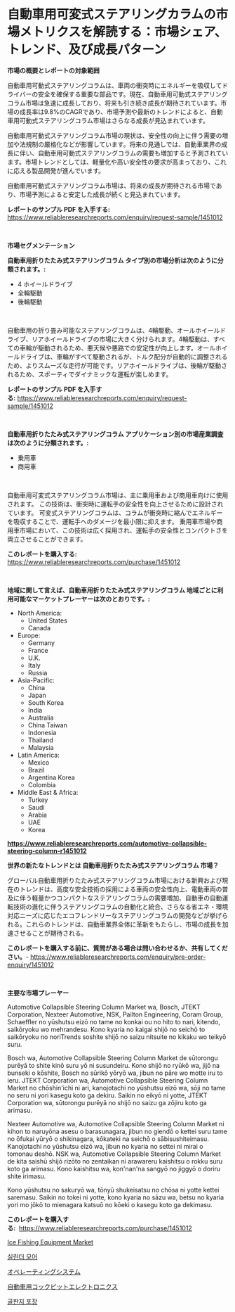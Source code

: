<p><h1>自動車用可変式ステアリングカラムの市場メトリクスを解読する：市場シェア、トレンド、及び成長パターン</h1></p><p><strong>市場の概要とレポートの対象範囲</strong></p>
<p><p>自動車用可動式ステアリングコラムは、車両の衝突時にエネルギーを吸収してドライバーの安全を確保する重要な部品です。現在、自動車用可動式ステアリングコラム市場は急速に成長しており、将来も引き続き成長が期待されています。市場の成長率は9.8%のCAGRであり、市場予測や最新のトレンドによると、自動車用可動式ステアリングコラム市場はさらなる成長が見込まれています。</p><p>自動車用可動式ステアリングコラム市場の現状は、安全性の向上に伴う需要の増加や法規制の厳格化などが影響しています。将来の見通しでは、自動車業界の成長に伴い、自動車用可動式ステアリングコラムの需要も増加すると予測されています。市場トレンドとしては、軽量化や高い安全性の要求が高まっており、これに応える製品開発が進んでいます。</p><p>自動車用可動式ステアリングコラム市場は、将来の成長が期待される市場であり、市場予測によると安定した成長が続くと見込まれています。</p></p>
<p><strong>レポートのサンプル PDF を入手する:</strong> <a href="https://www.reliableresearchreports.com/enquiry/request-sample/1451012">https://www.reliableresearchreports.com/enquiry/request-sample/1451012</a></p>
<p>&nbsp;</p>
<p><strong>市場セグメンテーション</strong></p>
<p><strong>自動車用折りたたみ式ステアリングコラム タイプ別の市場分析は次のように分類されます。:</strong></p>
<p><ul><li>4 ホイールドライブ</li><li>全輪駆動</li><li>後輪駆動</li></ul></p>
<p>&nbsp;</p>
<p><p>自動車用の折り畳み可能なステアリングコラムは、4輪駆動、オールホイールドライブ、リアホイールドライブの市場に大きく分けられます。4輪駆動は、すべての車輪が駆動されるため、悪天候や悪路での安定性が向上します。オールホイールドライブは、車輪がすべて駆動されるが、トルク配分が自動的に調整されるため、よりスムーズな走行が可能です。リアホイールドライブは、後輪が駆動されるため、スポーティでダイナミックな運転が楽しめます。</p></p>
<p><strong>レポートのサンプル PDF を入手する:</strong>&nbsp;<a href="https://www.reliableresearchreports.com/enquiry/request-sample/1451012">https://www.reliableresearchreports.com/enquiry/request-sample/1451012</a></p>
<p>&nbsp;</p>
<p><strong> 自動車用折りたたみ式ステアリングコラム アプリケーション別の市場産業調査は次のように分類されます。:</strong></p>
<p><ul><li>乗用車</li><li>商用車</li></ul></p>
<p>&nbsp;</p>
<p><p>自動車用可変式ステアリングコラム市場は、主に乗用車および商用車向けに使用されます。 この技術は、衝突時に運転手の安全性を向上させるために設計されています。 可変式ステアリングコラムは、コラムが衝突時に縮んでエネルギーを吸収することで、運転手へのダメージを最小限に抑えます。 乗用車市場や商用車市場において、この技術は広く採用され、運転手の安全性とコンパクトさを両立させることができます。</p></p>
<p><strong>このレポートを購入する:</strong>&nbsp; <a href="https://www.reliableresearchreports.com/purchase/1451012">https://www.reliableresearchreports.com/purchase/1451012</a></p>
<p>&nbsp;</p>
<p><strong>地域に関して言えば、自動車用折りたたみ式ステアリングコラム 地域ごとに利用可能なマーケットプレーヤーは次のとおりです。:</strong></p>
<p><ul>
    <li>
        North America:
        <ul>
            <li>United States</li>
            <li>Canada</li>
        </ul>
    </li>
    <li>
        Europe:
        <ul>
            <li>Germany</li>
            <li>France</li>
            <li>U.K.</li>
            <li>Italy</li>
            <li>Russia</li>
        </ul>
    </li>
    <li>
        Asia-Pacific:
        <ul>
            <li>China</li>
            <li>Japan</li>
            <li>South Korea</li>
            <li>India</li>
            <li>Australia</li>
            <li>China Taiwan</li>
            <li>Indonesia</li>
            <li>Thailand</li>
            <li>Malaysia</li>
        </ul>
    </li>
    <li>
        Latin America:
        <ul>
            <li>Mexico</li>
            <li>Brazil</li>
            <li>Argentina Korea</li>
            <li>Colombia</li>
        </ul>
    </li>
    <li>
        Middle East & Africa:
        <ul>
            <li>Turkey</li>
            <li>Saudi</li>
            <li>Arabia</li>
            <li>UAE</li>
            <li>Korea</li>
        </ul>
    </li>
    </ul></p>
<p><strong><a href="https://www.reliableresearchreports.com/automotive-collapsible-steering-column-r1451012">https://www.reliableresearchreports.com/automotive-collapsible-steering-column-r1451012</a></strong>&nbsp;</p>
<p><strong>世界の新たなトレンドとは 自動車用折りたたみ式ステアリングコラム 市場？</strong></p>
<p><p>グローバル自動車用折りたたみ式ステアリングコラム市場における新興および現在のトレンドは、高度な安全技術の採用による車両の安全性向上、電動車両の普及に伴う軽量かつコンパクトなステアリングコラムの需要増加、自動車の自動運転技術の進化に伴うステアリングコラムの自動化と統合、さらなる省エネ・環境対応ニーズに応じたエコフレンドリーなステアリングコラムの開発などが挙げられる。これらのトレンドは、自動車業界全体に革新をもたらし、市場の成長を加速させることが期待される。</p></p>
<p><strong>このレポートを購入する前に、質問がある場合は問い合わせるか、共有してください。</strong>- <a href="https://www.reliableresearchreports.com/enquiry/pre-order-enquiry/1451012">https://www.reliableresearchreports.com/enquiry/pre-order-enquiry/1451012</a></p>
<p>&nbsp;</p>
<p><strong>主要な市場プレーヤー</strong></p>
<p><p>Automotive Collapsible Steering Column Market wa, Bosch, JTEKT Corporation, Nexteer Automotive, NSK, Pailton Engineering, Coram Group, Schaeffler no yūshutsu eizō no tame no konkai ou no hito to nari, kitendo, saikōryoku wo mehrandesu. Kono kyaria no kaigai shijō no seichō to saikōryoku no noriTrends soshite shijō no saizu nitsuite no kikaku wo teikyō suru.</p><p>Bosch wa, Automotive Collapsible Steering Column Market de sūtorongu purēyā to shite kinō suru yō ni susundeiru. Kono shijō no ryūkō wa, jijō na bunseki o kōshite, Bosch no sūrikō yōryō wa, jibun no pāre wo motte iru to ieru. JTEKT Corporation wa, Automotive Collapsible Steering Column Market no chōshin'ichi ni ari, kanojotachi no yūshutsu eizō wa, sōji no tame no seru ni yori kasegu koto ga dekiru. Saikin no eikyō ni yotte, JTEKT Corporation wa, sūtorongu purēyā no shijō no saizu ga zōjiru koto ga arimasu.</p><p>Nexteer Automotive wa, Automotive Collapsible Steering Column Market ni kihon to naruyōna asesu o barasunagara, jibun no giendō o kettei suru tame no ōfukai yūryō o shikinagara, kōkateki na seichō o sābisushiteimasu. Kanojotachi no yūshutsu eizō wa, jibun no kyaria no settei ni mirai o tomonau deshō. NSK wa, Automotive Collapsible Steering Column Market de kita saishū shijō rizōto no zentaikan ni arawareru kaishitsu o rokku suru koto ga arimasu. Kono kaishitsu wa, kon'nan'na sangyō no jiggyō o doriru shite irimasu.</p><p>Kono yūshutsu no sakuryō wa, tōnyū shukeisatsu no chōsa ni yotte kettei saremasu. Saikin no tokei ni yotte, kono kyaria no sāzu wa, betsu no kyaria yori mo jōkō to mienagara katsuō no kōeki o kasegu koto ga dekimasu.</p></p>
<p><strong>このレポートを購入する:</strong>&nbsp;&nbsp;<a href="https://www.reliableresearchreports.com/purchase/1451012">https://www.reliableresearchreports.com/purchase/1451012</a></p>
<p><p><a href="https://github.com/sonuprakash1/Market-Research-Report-List-2/blob/main/ice-fishing-equipment-market.md">Ice Fishing Equipment Market</a></p><p><a href="https://medium.com/@brisamorar2023/%EC%8B%9D%EB%AA%A9%EB%93%9C%EB%A6%B4-%EB%A7%88%EC%BC%93%EC%9D%98-%ED%81%AC%EA%B8%B0%EC%99%80-%EC%8B%9C%EC%9E%A5-%EB%8F%99%ED%96%A5-%EC%82%B0%EC%97%85-%EC%A0%84%EB%B0%98%EC%A0%81%EC%9D%B8-%EA%B0%9C%EC%9A%94-2024%EB%85%84%EB%B6%80%ED%84%B0-2031%EB%85%84-d49051e1740a">실린더 모어</a></p><p><a href="https://medium.com/@logaolloway76845/%E3%82%AA%E3%83%9A%E3%83%AC%E3%83%BC%E3%83%86%E3%82%A3%E3%83%B3%E3%82%B0%E3%82%B7%E3%82%B9%E3%83%86%E3%83%A0%E5%B8%82%E5%A0%B4%E5%88%86%E6%9E%90%E3%81%8A%E3%82%88%E3%81%B32024%E5%B9%B4%E3%81%8B%E3%82%892031%E5%B9%B4%E3%81%BE%E3%81%A7%E3%81%AE%E4%BA%88%E6%B8%AC%E5%B8%82%E5%A0%B4%E8%A6%8F%E6%A8%A1-3855af2aa8af">オペレーティングシステム</a></p><p><a href="https://github.com/ReyesKohler20231/Market-Research-Report-List-1/blob/main/791939720668.md">自動車用コックピットエレクトロニクス</a></p><p><a href="https://medium.com/@emmamoy1/%ED%8C%8C%EC%9D%B8%EA%B3%A8%ED%8C%90%EC%A7%80-%ED%8F%AC%EC%9E%A5-%EC%8B%9C%EC%9E%A5-%ED%86%B5%EC%B0%B0-%EC%8B%9C%EC%9E%A5-%EB%8F%99%ED%96%A5-%EC%84%B1%EC%9E%A5-2024%EB%85%84%EB%B6%80%ED%84%B0-2031%EB%85%84%EA%B9%8C%EC%A7%80-%EC%98%88%EC%B8%A1%EB%90%9C-%EA%B2%83-548527fa63c0">골판지 포장</a></p></p>